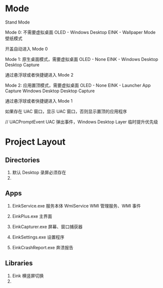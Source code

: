 
# Mode

Stand Mode

Mode 0: 不需要虚拟桌面
    OLED - Windows Desktop
    EINK - Wallpaper Mode       壁纸模式

开盖自动进入 Mode 0

Mode 1: 原生桌面模式，需要虚拟桌面
    OLED - None
    EINK - Windows Desktop      Desktop Capture

通过悬浮球或者快捷键进入 Mode 2

Mode 2: 应用置顶模式，需要虚拟桌面
    OLED - None
    EINK - Launcher             App Capture
           Windows Desktop      Desktop Capture

通过悬浮球或者快捷键进入 Mode 1

如果存在 UAC 窗口，显示 UAC 窗口，否则显示置顶的应用程序

// UACPromptEvent UAC 弹出事件，Windows Desktop Layer 临时提升优先级

# Project Layout

## Directories

1. 默认 Desktop 录屏必须存在
2. 

## Apps

1. EinkService.exe      服务本体
    WmiService          WMI 管理服务、WMI 事件

2. EinkPlus.exe         主界面
3. EinkCapturer.exe     屏幕、窗口捕获器
4. EinkSettings.exe     设置程序
5. EinkCrashReport.exe  奔溃报告

## Libraries

1. Eink 横竖屏切换
2. 